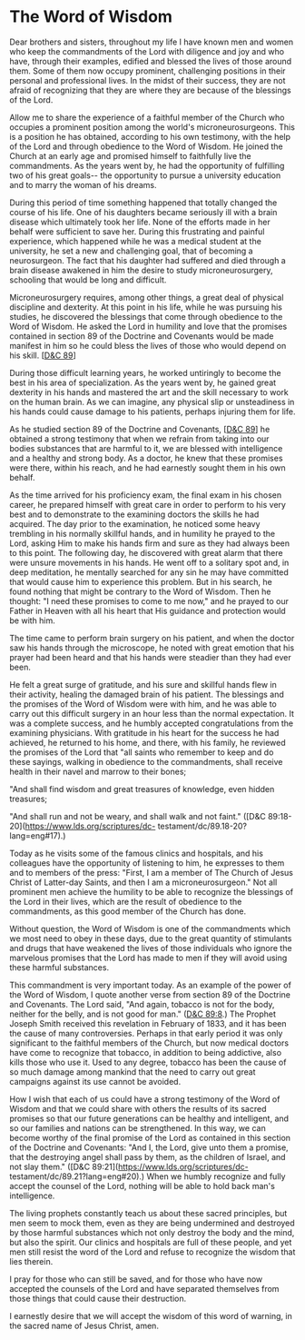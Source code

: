 # The Word of Wisdom

Dear brothers and sisters, throughout my life I have known men and women who
keep the commandments of the Lord with diligence and joy and who have, through
their examples, edified and blessed the lives of those around them. Some of
them now occupy prominent, challenging positions in their personal and
professional lives. In the midst of their success, they are not afraid of
recognizing that they are where they are because of the blessings of the Lord.

Allow me to share the experience of a faithful member of the Church who
occupies a prominent position among the world's microneurosurgeons. This is a
position he has obtained, according to his own testimony, with the help of the
Lord and through obedience to the Word of Wisdom. He joined the Church at an
early age and promised himself to faithfully live the commandments. As the
years went by, he had the opportunity of fulfilling two of his great goals--
the opportunity to pursue a university education and to marry the woman of his
dreams.

During this period of time something happened that totally changed the course
of his life. One of his daughters became seriously ill with a brain disease
which ultimately took her life. None of the efforts made in her behalf were
sufficient to save her. During this frustrating and painful experience, which
happened while he was a medical student at the university, he set a new and
challenging goal, that of becoming a neurosurgeon. The fact that his daughter
had suffered and died through a brain disease awakened in him the desire to
study microneurosurgery, schooling that would be long and difficult.

Microneurosurgery requires, among other things, a great deal of physical
discipline and dexterity. At this point in his life, while he was pursuing his
studies, he discovered the blessings that come through obedience to the Word
of Wisdom. He asked the Lord in humility and love that the promises contained
in section 89 of the Doctrine and Covenants would be made manifest in him so
he could bless the lives of those who would depend on his skill. [[D&amp;C
89](https://www.lds.org/scriptures/dc-testament/dc/89.title?lang=eng)]

During those difficult learning years, he worked untiringly to become the best
in his area of specialization. As the years went by, he gained great dexterity
in his hands and mastered the art and the skill necessary to work on the human
brain. As we can imagine, any physical slip or unsteadiness in his hands could
cause damage to his patients, perhaps injuring them for life.

As he studied section 89 of the Doctrine and Covenants, [[D&amp;C
89](https://www.lds.org/scriptures/dc-testament/dc/89.title?lang=eng)] he
obtained a strong testimony that when we refrain from taking into our bodies
substances that are harmful to it, we are blessed with intelligence and a
healthy and strong body. As a doctor, he knew that these promises were there,
within his reach, and he had earnestly sought them in his own behalf.

As the time arrived for his proficiency exam, the final exam in his chosen
career, he prepared himself with great care in order to perform to his very
best and to demonstrate to the examining doctors the skills he had acquired.
The day prior to the examination, he noticed some heavy trembling in his
normally skillful hands, and in humility he prayed to the Lord, asking Him to
make his hands firm and sure as they had always been to this point. The
following day, he discovered with great alarm that there were unsure movements
in his hands. He went off to a solitary spot and, in deep meditation, he
mentally searched for any sin he may have committed that would cause him to
experience this problem. But in his search, he found nothing that might be
contrary to the Word of Wisdom. Then he thought: "I need these promises to
come to me now," and he prayed to our Father in Heaven with all his heart that
His guidance and protection would be with him.

The time came to perform brain surgery on his patient, and when the doctor saw
his hands through the microscope, he noted with great emotion that his prayer
had been heard and that his hands were steadier than they had ever been.

He felt a great surge of gratitude, and his sure and skillful hands flew in
their activity, healing the damaged brain of his patient. The blessings and
the promises of the Word of Wisdom were with him, and he was able to carry out
this difficult surgery in an hour less than the normal expectation. It was a
complete success, and he humbly accepted congratulations from the examining
physicians. With gratitude in his heart for the success he had achieved, he
returned to his home, and there, with his family, he reviewed the promises of
the Lord that "all saints who remember to keep and do these sayings, walking
in obedience to the commandments, shall receive health in their navel and
marrow to their bones;

"And shall find wisdom and great treasures of knowledge, even hidden
treasures;

"And shall run and not be weary, and shall walk and not faint." ([D&amp;C
89:18-20](https://www.lds.org/scriptures/dc-
testament/dc/89.18-20?lang=eng#17).)

Today as he visits some of the famous clinics and hospitals, and his
colleagues have the opportunity of listening to him, he expresses to them and
to members of the press: "First, I am a member of The Church of Jesus Christ
of Latter-day Saints, and then I am a microneurosurgeon." Not all prominent
men achieve the humility to be able to recognize the blessings of the Lord in
their lives, which are the result of obedience to the commandments, as this
good member of the Church has done.

Without question, the Word of Wisdom is one of the commandments which we most
need to obey in these days, due to the great quantity of stimulants and drugs
that have weakened the lives of those individuals who ignore the marvelous
promises that the Lord has made to men if they will avoid using these harmful
substances.

This commandment is very important today. As an example of the power of the
Word of Wisdom, I quote another verse from section 89 of the Doctrine and
Covenants. The Lord said, "And again, tobacco is not for the body, neither for
the belly, and is not good for man." ([D&amp;C
89:8](https://www.lds.org/scriptures/dc-testament/dc/89.8?lang=eng#7).) The
Prophet Joseph Smith received this revelation in February of 1833, and it has
been the cause of many controversies. Perhaps in that early period it was only
significant to the faithful members of the Church, but now medical doctors
have come to recognize that tobacco, in addition to being addictive, also
kills those who use it. Used to any degree, tobacco has been the cause of so
much damage among mankind that the need to carry out great campaigns against
its use cannot be avoided.

How I wish that each of us could have a strong testimony of the Word of Wisdom
and that we could share with others the results of its sacred promises so that
our future generations can be healthy and intelligent, and so our families and
nations can be strengthened. In this way, we can become worthy of the final
promise of the Lord as contained in this section of the Doctrine and
Covenants: "And I, the Lord, give unto them a promise, that the destroying
angel shall pass by them, as the children of Israel, and not slay them."
([D&amp;C 89:21](https://www.lds.org/scriptures/dc-
testament/dc/89.21?lang=eng#20).) When we humbly recognize and fully accept
the counsel of the Lord, nothing will be able to hold back man's intelligence.

The living prophets constantly teach us about these sacred principles, but men
seem to mock them, even as they are being undermined and destroyed by those
harmful substances which not only destroy the body and the mind, but also the
spirit. Our clinics and hospitals are full of these people, and yet men still
resist the word of the Lord and refuse to recognize the wisdom that lies
therein.

I pray for those who can still be saved, and for those who have now accepted
the counsels of the Lord and have separated themselves from those things that
could cause their destruction.

I earnestly desire that we will accept the wisdom of this word of warning, in
the sacred name of Jesus Christ, amen.

